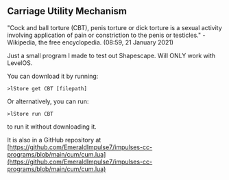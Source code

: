 ## Carriage Utility Mechanism

"Cock and ball torture (CBT), penis torture or dick torture is a sexual activity involving application of pain or constriction to the penis or testicles." -Wikipedia, the free encyclopedia. (08:59, 21 January 2021)

Just a small program I made to test out Shapescape. Will ONLY work with LevelOS.

You can download it by running:

```
>lStore get CBT [filepath]
```

Or alternatively, you can run:

```
>lStore run CBT
```

to run it without downloading it.

It is also in a GitHub repository at [https://github.com/EmeraldImpulse7/impulses-cc-programs/blob/main/cum/cum.lua](https://github.com/EmeraldImpulse7/impulses-cc-programs/blob/main/cum/cum.lua)